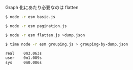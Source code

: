 Graph 化にあたり必要なのは flatten

```bash
$ node -r esm basic.js

$ node -r esm pagination.js

$ node -r esm flatten.js >dump.json

$ time node -r esm grouping.js > grouping-by-dump.json

real    0m3.063s
user    0m1.089s
sys     0m0.086s
```
